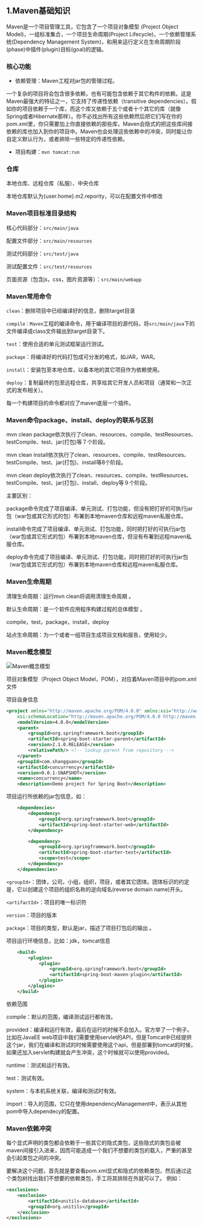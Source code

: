 ## 1.Maven基础知识

Maven是一个项目管理工具，它包含了一个项目对象模型 (Project Object Model)，一组标准集合，一个项目生命周期(Project Lifecycle)，一个依赖管理系统(Dependency Management System)，和用来运行定义在生命周期阶段(phase)中插件(plugin)目标(goal)的逻辑。

### 核心功能

- 依赖管理：Maven工程对jar包的管理过程。

一个复杂的项目将会包含很多依赖，也有可能包含依赖于其它构件的依赖。这是Maven最强大的特征之一，它支持了传递性依赖（transitive dependencies）。假如你的项目依赖于一个库，而这个库又依赖于五个或者十个其它的库（就像Spring或者Hibernate那样）。你不必找出所有这些依赖然后把它们写在你的pom.xml里，你只需要加上你直接依赖的那些库，Maven会隐式的把这些库间接依赖的库也加入到你的项目中。Maven也会处理这些依赖中的冲突，同时能让你自定义默认行为，或者排除一些特定的传递性依赖。

- 项目构建：`mvn tomcat:run`

### 仓库

本地仓库、远程仓库（私服）、中央仓库

本地仓库默认为{user.home}.m2.repority，可以在配置文件中修改

### Maven项目标准目录结构

核心代码部分：`src/main/java`

配置文件部分：`src/main/resources`

测试代码部分：`src/test/java`

测试配置文件：`src/test/resources`

页面资源（包含js，css，图片资源等）：`src/main/webapp`

### Maven常用命令

`clean`：删除项目中已经编译好的信息，删除target目录

`compile：Maven`工程的编译命令，用于编译项目的源代码，将`src/main/java`下的文件编译成class文件输出到target目录下。

`test`：使用合适的单元测试框架运行测试。

`package`：将编译好的代码打包成可分发的格式，如JAR，WAR。

`install`：安装包至本地仓库，以备本地的其它项目作为依赖使用。

`deploy`：复制最终的包至远程仓库，共享给其它开发人员和项目（通常和一次正式的发布相关）。

每一个构建项目的命令都对应了maven底层一个插件。

### Maven命令package、install、deploy的联系与区别

mvn clean package依次执行了clean、resources、compile、testResources、testCompile、test、jar(打包)等７个阶段。

mvn clean install依次执行了clean、resources、compile、testResources、testCompile、test、jar(打包)、install等8个阶段。

mvn clean deploy依次执行了clean、resources、compile、testResources、testCompile、test、jar(打包)、install、deploy等９个阶段。

主要区别：

package命令完成了项目编译、单元测试、打包功能，但没有把打好的可执行jar包（war包或其它形式的包）布署到本地maven仓库和远程maven私服仓库。

install命令完成了项目编译、单元测试、打包功能，同时把打好的可执行jar包（war包或其它形式的包）布署到本地maven仓库，但没有布署到远程maven私服仓库。

deploy命令完成了项目编译、单元测试、打包功能，同时把打好的可执行jar包（war包或其它形式的包）布署到本地maven仓库和远程maven私服仓库。　

### Maven生命周期

清理生命周期：运行mvn clean将调用清理生命周期 。

默认生命周期：是一个软件应用程序构建过程的总体模型 。

compile，test，package，install，deploy

站点生命周期：为一个或者一组项目生成项目文档和报告，使用较少。

### Maven概念模型

![Maven概念模型](https://tsyokoko-typora-images.oss-cn-shanghai.aliyuncs.com/img/1538609-20190521153807781-1976482426.png)

项目对象模型（Project Object Model，POM），对应着Maven项目中的pom.xml文件

项目自身信息

```xml
<project xmlns="http://maven.apache.org/POM/4.0.0" xmlns:xsi="http://www.w3.org/2001/XMLSchema-instance"
	xsi:schemaLocation="http://maven.apache.org/POM/4.0.0 http://maven.apache.org/xsd/maven-4.0.0.xsd">
	<modelVersion>4.0.0</modelVersion>
	<parent>
		<groupId>org.springframework.boot</groupId>
		<artifactId>spring-boot-starter-parent</artifactId>
		<version>2.1.0.RELEASE</version>
		<relativePath/> <!-- lookup parent from repository -->
	</parent>
	<groupId>com.shangguan</groupId>
	<artifactId>concurrency</artifactId>
	<version>0.0.1-SNAPSHOT</version>
	<name>concurrency</name>
	<description>Demo project for Spring Boot</description>
```

项目运行所依赖的jar包信息，如：

```xml
	<dependencies>
		<dependency>
			<groupId>org.springframework.boot</groupId>
			<artifactId>spring-boot-starter-web</artifactId>
		</dependency>

		<dependency>
			<groupId>org.springframework.boot</groupId>
			<artifactId>spring-boot-starter-test</artifactId>
			<scope>test</scope>
		</dependency>
	</dependencies>
```

`<groupId>`：团体，公司，小组，组织，项目，或者其它团体。团体标识的约定是，它以创建这个项目的组织名称的逆向域名(reverse domain name)开头。

`<artifactId>`：项目的唯一标识符

`version`：项目的版本

`package`：项目的类型，默认是jar，描述了项目打包后的输出 。

项目运行环境信息，比如：jdk，tomcat信息

```xml
	<build>
		<plugins>
			<plugin>
				<groupId>org.springframework.boot</groupId>
				<artifactId>spring-boot-maven-plugin</artifactId>
			</plugin>
		</plugins>
	</build>
```

依赖范围

compile：默认的范围，编译测试运行都有效。

provided：编译和运行有效，最后在运行的时候不会加入。官方举了一个例子。比如在JavaEE web项目中我们需要使用servlet的API，但是Tomcat中已经提供这个jar，我们在编译和测试的时候需要使用这个api，但是部署到tomcat的时候，如果还加入servlet构建就会产生冲突，这个时候就可以使用provided。

runtime：测试和运行有效。

test：测试有效。

system：与本机系统关联，编译和测试时有效。

import：导入的范围，它只在使用dependencyManagement中，表示从其他pom中导入dependecy的配置。

### Maven依赖冲突

每个显式声明的类包都会依赖于一些其它的隐式类包，这些隐式的类包会被maven间接引入进来，因而可能造成一个我们不想要的类包的载入，严重的甚至会引起类包之间的冲突。

要解决这个问题，首先就是要查看pom.xml显式和隐式的依赖类包，然后通过这个类包树找出我们不想要的依赖类包，手工将其排除在外就可以了。 例如：

```xml
<exclusions>  
    <exclusion>  
        <artifactId>unitils-database</artifactId>  
        <groupId>org.unitils</groupId>  
    </exclusion>  
</exclusions>  
```